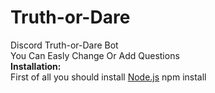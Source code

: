 # Truth-or-Dare
Discord Truth-or-Dare Bot 
<br>
You Can Easly Change Or Add Questions
<br>
**Installation:**
<br>
First of all you should install <a href="https://nodejs.org/en/">Node.js</a>
npm install
